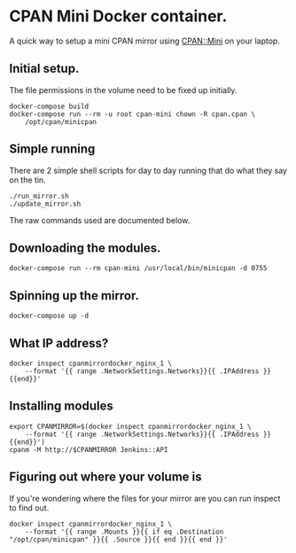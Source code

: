 # CPAN Mini Docker container.

A quick way to setup a mini CPAN mirror using [CPAN::Mini](https://metacpan.org/pod/CPAN::Mini)
on your laptop.

## Initial setup.

The file permissions in the volume need to be fixed up initially.

    docker-compose build
    docker-compose run --rm -u root cpan-mini chown -R cpan.cpan \
        /opt/cpan/minicpan

## Simple running

There are 2 simple shell scripts for day to day running that do
what they say on the tin.

    ./run_mirror.sh
    ./update_mirror.sh

The raw commands used are documented below.

## Downloading the modules.

    docker-compose run --rm cpan-mini /usr/local/bin/minicpan -d 0755

## Spinning up the mirror.

    docker-compose up -d

## What IP address?

    docker inspect cpanmirrordocker_nginx_1 \
        --format '{{ range .NetworkSettings.Networks}}{{ .IPAddress }}{{end}}'

## Installing modules

    export CPANMIRROR=$(docker inspect cpanmirrordocker_nginx_1 \
        --format '{{ range .NetworkSettings.Networks}}{{ .IPAddress }}{{end}}')
    cpanm -M http://$CPANMIRROR Jenkins::API

## Figuring out where your volume is

If you're wondering where the files for your mirror are you can run inspect 
to find out.

    docker inspect cpanmirrordocker_nginx_1 \
        --format '{{ range .Mounts }}{{ if eq .Destination "/opt/cpan/minicpan" }}{{ .Source }}{{ end }}{{ end }}'
